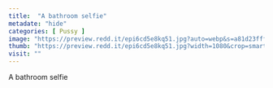 ```yaml
---
title:  "A bathroom selfie"
metadate: "hide"
categories: [ Pussy ]
image: "https://preview.redd.it/epi6cd5e8kq51.jpg?auto=webp&s=a81d23ffff5d2cfa73ee2b03d3acf3eccc1d4432"
thumb: "https://preview.redd.it/epi6cd5e8kq51.jpg?width=1080&crop=smart&auto=webp&s=2ae43df4a357848e08d9365c832b37589c504dc2"
visit: ""
---
```

A bathroom selfie
